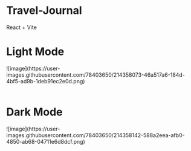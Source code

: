 # Travel-Journal
React + Vite 
<h1>Light Mode</h1>
![image](https://user-images.githubusercontent.com/78403650/214358073-46a517a6-184d-4bf5-ad9b-1deb91ec2e0d.png)
<br><br>
<h1>Dark Mode</h1>
![image](https://user-images.githubusercontent.com/78403650/214358142-588a2eea-afb0-4850-ab68-04711e6d8dcf.png)

